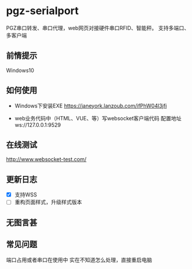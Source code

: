 # pgz-serialport
PGZ串口转发、串口代理，web网页对接硬件串口RFID、智能秤。
支持多端口、多客户端

## 前情提示
Windows10

## 如何使用
- Windows下安装EXE
https://janeyork.lanzoub.com/ifPhW04l3jfi

- web业务代码中（HTML、VUE、等）写websocket客户端代码
配置地址ws://127.0.0.1:9529


## 在线测试
http://www.websocket-test.com/

## 更新日志
- [x] 支持WSS
- [ ] 重构页面样式，升级样式版本

## 无图言甚


## 常见问题
端口占用或者串口在使用中
实在不知道怎么处理，直接重启电脑

